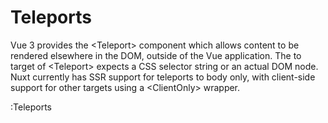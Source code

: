 # Teleports

Vue 3 provides the &lt;Teleport&gt; component which allows content to be rendered elsewhere in
the DOM, outside of the Vue application. The to target of &lt;Teleport&gt; expects a CSS
selector string or an actual DOM node. Nuxt currently has SSR support for teleports to body
only, with client-side support for other targets using a &lt;ClientOnly&gt; wrapper.

:Teleports

<!-- ::CodeBlock{componentName="TeleportsDemo"}
#tab1
/pages/index.vue
#code1

```vue
<template>
	<button @click="open = true">Open Modal</button>
	<Teleport to="body">
		<div v-if="open" class="modal">
			<p>Hello from the modal!</p>
			<button @click="open = false">Close</button>
		</div>
	</Teleport>
</template>
```

#tab3
Result
:: -->
